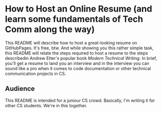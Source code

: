 # How to Host an Online Resume (and learn some fundamentals of Tech Comm along the way)
This README will describe how to host a great-looking resume on GitHubPages. It's free, btw. And while showing you this rather simple task, this README will relate the steps required to host a resume to the steps describedin Andrew Etter's popular book _Modern Technical Writing_. In brief, you'll get a resume to land you an interview and in the interview you can sound like a pro when it comes to code documentation or other technical communication projects in CS. 

## Audience
This README is intended for a juniour CS crowd. Basically, I'm writing it for other CS students. We're in this together. 
